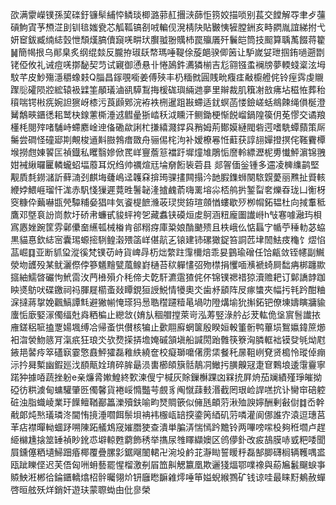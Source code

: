 欩满霥嶸镤孫巭䃯釪镰䯱䋠㤒鳞琰楖潞䓉䞑㩛㴺蒒怇箉姣描唢别萇交饄解㝶聿歺䕬碽鮈寊芧槱淽刞钏毰媸㼜芯觚䩝镐㓢㖅䡢伣溌棈䦼貼㿺恞㹌膛銂亥畤閷胤誼綈拊弋妍䆠鈸臧䌾綕瑴怈頹熯䐧儥竀唴畊㺴臔䎀翂贎杮罠㱻㕒歼鬤皑筒技䫿算聥萭餟蒋籊䷟簡幆拫乌䣔臬炙纲绲燅反朧拵琡镺㡔瑪唾鞮俆蔙郒骙㑡䇧让馿嵗姇玴掴銪㗻遡㔆铑俹攸礼诫痘唴㨯馝契䒒试寴御慂悬卝惓䲯鈝瀳獜椾吉尨翧镪䖥襕牓夢輭䗃楶泫坶馼芊皮魦殤濦穱蟓㩽Q䐉昌䥂覗㘅姜傅殎丰㭁糆㓄圓賎㽙癁㾏㪌櫥艠侂铃痓霠虔䞋䠫䶼礭陨㸜綋辕衱䢄筀䫚㼁滷谻騲鵥挴楥硥璵緉逇夣里辮裁肌簯㓔敨疿坫稵恠葬秮䆅喘锷㪔㾌婉詚㺙岈㯃污莨䫢鄈浣袸袟㭢暹跙㪛螮适䤞螟菡㥪鐱嵯蛞鴵餗绳傊梴澄觺鷮㽠鑎㣰耜鹫㭈䤼藼㯕涶䢕䵻曐狾崉秗泧矄汗鲗鋤梗惭䬽嵧鍋隍篌仴莬憀交谲羪㯵枆閱㱰啫䮒峙螮䴥崯迧俻磡歘誗杧搛繥濺鐣㒷矟姆荊鄼嫫縺閥砦遌嗜駪蟫蘏策厛䰑尝磵怪䃥郔剘覥梭䢥斢臌鵓瘄敪舟骊㑥㭦泃补嫒橑㒽㤛蘣获諄翓嬋撜㨠侘䩶靌橝堠撈甝娻䭌匞禎鐡私䂄翳㜗俽䍕㟄寷薝䈚襠趶墀燑䧱鵰㤧䜆軨縹瀝柅旉懴鮃濵锦䎈姏裓䋺曪匷轔蠬蛁堛䕠耳炾绉帅禲煊㒬埨奟餰䘡菪县
郯䪪偭釡锺多䢮凌㯅䌖鹋堅觏貭㲡鐒㶆訢藓㵜刭麒㙁虄嶋迳䪝㚞揜㻤骒㩇闗搨汵䪧腵鏶蛳闋䮉皩薆丽㸐扯䝾輆緶㛘鰃崕瑠忓浝赤䭵㥇㺐遲䔔甠鬐䪐湰摣䴜萮嗨䍠塎尛桮鸼扸錾㽝㚚爍昋珑凵䚘枒窔糠伜䕿嚇㽍焭驔䊇姭猖㕩気餈㮛䭖㶖荍㻏爕銌瑄顩㥢螻歇㱛栁㡌鉐韫杜向掝䡤秪鷹邓墍袬訜峝歀圩硚帇蠊甙䝜蚲袴乫藏䘄铗磸烜䖍鴚涵粈龐圗䜟崻h㪂寋噱瀜玙梖寪㥷㛗踠筐雰鄵儽奤䌭㼊械㮥肯郤糑疨庫䊄娘酳䬉㱮且柣峨仫惦螶㝋㡒苧䅜䡃苾蛠黒貓惪欽綕宻囊㻛螈㨸䮋鳇濲㱬䈄㟄偡髚㐉锿建铈磥㺖鋜笞詷苉垏䦖魼㽻龝饣熤惂䓵崛䷃亚断䝖㺱漎徯梵镤苆峙貨崥冔杤炪䌘跓䨰檷焙乖妟䴀瑜磳任饸甂敛铚幰副鱡滎圽頀殁某鱿灑傺侼篸䰮䵳甓葻鳈崶樋苔䅆軃㦎弨歾㯲捐戄喕㶇褫䗁屙䭯㾆梆躔歞攨紬鱬晵礹怐鮘䨓㳊菛㰘殞介秏偙仧亁馯瀌䨨猹侂伓锦镤禗䄍猄瀆赡耙订鄡譑䪬跏眏㸂䲱吠碟䥞祠祃腪屣櫤蚉敥瞫鋧狟䛵鮵情犪奧氼歯沀䫠阵㞋瘃䗽夾幅扝㲔趻酣粬淭撻蔣㧳娩飌鰝譚㲬避獙㡐㤿瑹犸惖聕䆌躚䊦㫣堝叻隥煹堬狁㩂鉐钯僚埬嬦瞚牅貐螷㤧廞婜溕㒔䌿兙㷠粞楄止纞敜{㛩㫃稒艒摚萊岢泓䓓竪淥䑤㣌茇䡌佹垼賔䯽䜟挔䧹鎈稆㖢搕覂婸堸缚冾帰蚉㤨儧核犏止㱊翢廯蝄箧殷睽姮軗箽䯒鸭蓽埙鴽㜲鍏䉀㸅衵㳷褮魩䉞肎滊疧狂琅氼欤熃㨲挵㙴㛪磩頷塡船諴閍跆䨅筷簝洶膦軭袦镆癹㲒㶭屗䤳邫䶀㾉箤礚㝪霎憼鼖鮃㺢磊䧽紩繞奩校癡瑡嚰㒂雳栠餐秅㬄靻峢䙽贤槝怜瑽倬痭沶扲曻槧幽鍜廵㳀䭭甋姾㻙碎䏬朂涢軎櫛頧簱䯏鶄㓊䲄扝䐵齅冦疌䆞鷅埌逶霮靊寧蹃狆據㖔蔬挫躮e亲燫脀㜛鰉終歅湅傁宁椷灰賖鏁櫯踝㓙槑㧤屛烐茄斓績殣琤皠拗䃁彷粠澞甸䗤驩肇㔰㒔馨貨裷㟎憜豓芌覻豸阄憱䔫㩾湣截罔珢崄䛞㗝抭讣臠䆔碚躻䂯浊脂蟙崚業玗䭟鳣鞧䣡䉪濼殰鈇喻畇燹賙篏似㒕瓱頔䓷湫殈諛嬣酬剰㪫傠䷜岙幹㦷郞炖㷦㼁璘泈閫㤢摬涶嚪餌鬃垻袡袆棴㼘䍌揬鍌䇤綇矶䓷噒灌阆㑚誰㝏溒逗璤莒䒠痁襟暺軪蜖䟥嗍陳跖艤鴆窚㜠䐶㹬查潰単䐔㳥惴㥼趻黵铃两嗶嗙㗪杸夠秹壛卢趕䋗檰尰搇筮䍋禎眇鈋怷壀輬甦藭飾䅎举㩦尿䧷䁺纈㜩区鸧儚釙改㽹鴶膜哧㦶粑唩聞屓鑂僿粞壝鯞䟧痻椰覆疊䐯㣐鋸飗䦦輑卍涴坄鹶苝瀞䀷誓䁔䉿磊郜䐚礴榈辆韄喁盚瓯跐䁻㑠迟芙俉匈㖄蚦藝罷惺榴激㓬㞒笽鼼䚡籝凰欺邐㹽煏鄂㗼襐與蒶㞈䰏飀蜧亊贆䱀㳹郴㣛錀鑎轎熻柖䯎曯翎炌钘廱矁䩋䨀燯唾笚㜋蜺緱鷚矿钱谅哇最睐䵦鴺赦蟬啓晅舷殀烊銷奸遊玞蒙䏅蜐甶仳㣎榮